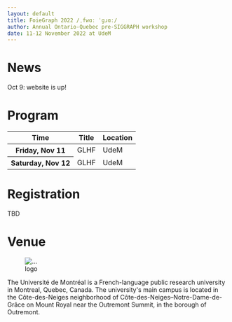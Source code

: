```yaml
---
layout: default
title: FoieGraph 2022 /ˌfwɑː ˈɡɹɑː/
author: Annual Ontario-Quebec pre-SIGGRAPH workshop
date: 11-12 November 2022 at UdeM
---
```


# News

Oct 9: website is up!

# Program

<table class="table table-striped">
  <thead>
    <tr>
      <th scope="col" class="w-20">Time</th>
      <th scope="col" class="w-40">Title</th>
      <th scope="col" class="w-40">Location</th>
    </tr>
  </thead>
  <tbody>
    <tr>
      <th scope="row">Friday, Nov 11</th>
      <td>GLHF</td>
      <td>UdeM</td>
    </tr>
    <tr>
      <th scope="row">Saturday, Nov 12</th>
      <td>GLHF</td>
      <td>UdeM</td>
    </tr>
  </tbody>
</table>

# Registration

TBD

# Venue

<div class="row">
  <div class="col-4">
    <figure class="figure">
        <img src="/assets/Universite_de_Montreal_logo.svg" class="figure-img img-fluid rounded" alt="...">
        <figcaption class="figure-caption" style="">logo</figcaption>
    </figure>
  </div>
  <div class="col-8">
  The Université de Montréal is a French-language public research university in Montreal, Quebec, Canada. The university's main campus is located in the Côte-des-Neiges neighborhood of Côte-des-Neiges–Notre-Dame-de-Grâce on Mount Royal near the Outremont Summit, in the borough of Outremont.
  </div>
</div>